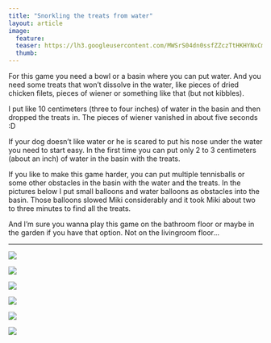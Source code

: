 ```yaml
---
title: "Snorkling the treats from water"
layout: article
image:
  feature:
  teaser: https://lh3.googleusercontent.com/MWSrS04dn0ssfZZczTtHKHYNxCmkGD8Ln-1gaWkWXqA=w245
  thumb:
---
```


For this game you need a bowl or a basin where you can put water. And you need some treats that won’t dissolve in the water, like pieces of dried chicken filets, pieces of wiener or something like that (but not kibbles).

I put like 10 centimeters (three to four inches) of water in the basin and then dropped the treats in. The pieces of wiener vanished in about five seconds :D

If your dog doesn’t like water or he is scared to put his nose under the water you need to start easy. In the first time you can put only 2 to 3 centimeters (about an inch) of water in the basin with the treats.

If you like to make this game harder, you can put multiple tennisballs or some other obstacles in the basin with the water and the treats. In the pictures below I put small balloons and water balloons as obstacles into the basin. Those balloons slowed Miki considerably and it took Miki about two to three minutes to find all the treats.

And I’m sure you wanna play this game on the bathroom floor or maybe in the garden if you have that option. Not on the livingroom floor…

---

[![](https://lh3.googleusercontent.com/QKip0qSSaKbph7gkNUh8mWvovqX6-D9P8aRWAd6z3-Y=w800)](https://lh3.googleusercontent.com/QKip0qSSaKbph7gkNUh8mWvovqX6-D9P8aRWAd6z3-Y=s0)

[![](https://lh3.googleusercontent.com/DJGwG4onTXIghaz1Y1qfGrHf6L5bMAm92AA0dbEgkk0=w800)](https://lh3.googleusercontent.com/DJGwG4onTXIghaz1Y1qfGrHf6L5bMAm92AA0dbEgkk0=s0)

[![](https://lh3.googleusercontent.com/Ur2BV9LlqcjOfBdTPplG89InX9cL2Dg8ijp7gcRLUcc=w800)](https://lh3.googleusercontent.com/Ur2BV9LlqcjOfBdTPplG89InX9cL2Dg8ijp7gcRLUcc=s0)

[![](https://lh3.googleusercontent.com/U_XHLrv-Hma_RMNWNLzQ4ofGA6AvXZ9xUWjnUR_ektA=w800)](https://lh3.googleusercontent.com/U_XHLrv-Hma_RMNWNLzQ4ofGA6AvXZ9xUWjnUR_ektA=s0)

[![](https://lh3.googleusercontent.com/wni0P2ky0X89471E2AeUKd-DRCTLtpN41yAs31bDPtU=w800)](https://lh3.googleusercontent.com/wni0P2ky0X89471E2AeUKd-DRCTLtpN41yAs31bDPtU=s0)

[![](https://lh3.googleusercontent.com/Tk5BiCQGl9AXCmtpm_JMHGSod78F7C1U98rh9NCN_0Q=w800)](https://lh3.googleusercontent.com/Tk5BiCQGl9AXCmtpm_JMHGSod78F7C1U98rh9NCN_0Q=s0)
